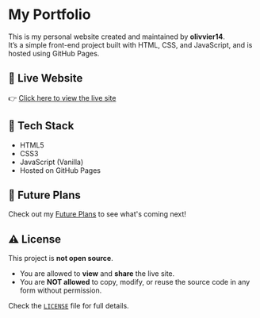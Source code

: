 # My Portfolio

This is my personal website created and maintained by **olivvier14**.  
It’s a simple front-end project built with HTML, CSS, and JavaScript, and is hosted using GitHub Pages.

## 🔗 Live Website

👉 [Click here to view the live site](https://olivvier14.github.io/my-portfolio/)  

## 📁 Tech Stack

- HTML5  
- CSS3  
- JavaScript (Vanilla)  
- Hosted on GitHub Pages

## 📅 Future Plans

Check out my [Future Plans](./future-plans.md) to see what's coming next!

## ⚠️ License

This project is **not open source**.

- You are allowed to **view** and **share** the live site.
- You are **NOT allowed** to copy, modify, or reuse the source code in any form without permission.

Check the [`LICENSE`](./LICENSE.txt) file for full details.
